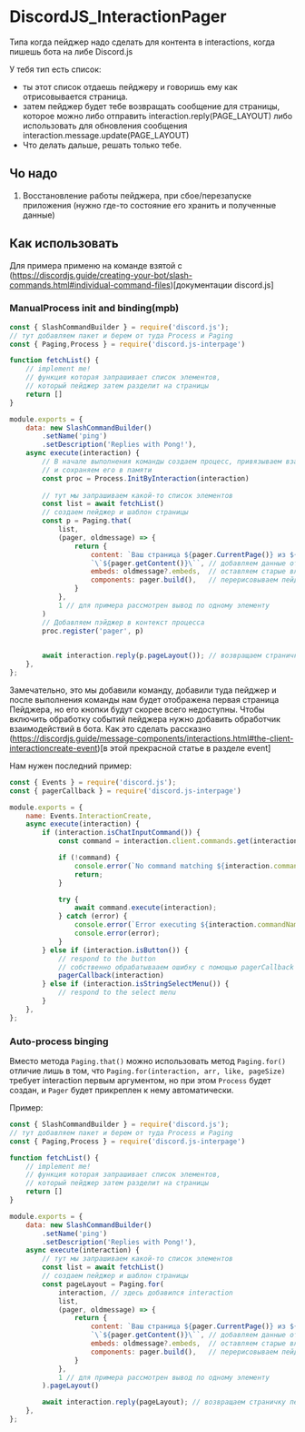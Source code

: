 # DiscordJS_InteractionPager
Типа когда пейджер надо сделать для контента в interactions, когда пишешь бота на либе Discord.js

У тебя тип есть список:
- ты этот список отдаешь пейджеру и говоришь ему как отрисовывается страница.
- затем пейджер будет тебе возвращать сообщение для страницы, которое можно либо отправить interaction.reply(PAGE_LAYOUT)
  либо использовать для обновления сообщения interaction.message.update(PAGE_LAYOUT)
- Что делать дальше, решать только тебе.

## Чо надо
1) Восстановление работы пейджера, при сбое/перезапуске приложения (нужно где-то состояние его хранить и полученные данные)

## Как использовать
Для примера применю на команде взятой с (https://discordjs.guide/creating-your-bot/slash-commands.html#individual-command-files)[документации discord.js]
### ManualProcess init and binding(mpb)
```js
const { SlashCommandBuilder } = require('discord.js');
// тут добавляем пакет и берем от туда Process и Paging
const { Paging,Process } = require('discord.js-interpage')

function fetchList() {
    // implement me!
    // функция которая запрашивает список элементов, 
    // который пейджер затем разделит на страницы
    return []
}

module.exports = {
	data: new SlashCommandBuilder()
		.setName('ping')
		.setDescription('Replies with Pong!'),
	async execute(interaction) {
        // В начале выполнения команды создаем процесс, привязываем взаимодействие к нему 
        // и сохраняем его в памяти
        const proc = Process.InitByInteraction(interaction)
        
        // тут мы запрашиваем какой-то список элементов
        const list = await fetchList()
        // создаем пейджер и шаблон страницы
        const p = Paging.that(
            list, 
            (pager, oldmessage) => {
                return {
                    content: `Ваш страница ${pager.CurrentPage()} из ${pager.LastPage()}\n` +
                    `\`${pager.getContent()}\``, // добавляем данные от пейджера в сообщения
                    embeds: oldmessage?.embeds,  // оставляем старые вложения
                    components: pager.build(),   // перерисовываем пейджер
                }
            }, 
            1 // для примера рассмотрен вывод по одному элементу
        )
        // Добавляем пэйджер в контекст процесса
        proc.register('pager', p)
        

		await interaction.reply(p.pageLayout()); // возвращаем страничку пейджера
	},
};
```
Замечательно, это мы добавили команду, добавили туда пейджер и после выполнения команды нам будет отображена первая страница Пейджера, но его кнопки будут скорее всего недоступны.
Чтобы включить обработку событий пейджера нужно добавить обработчик взаимодействий в бота.
Как это сделать рассказно (https://discordjs.guide/message-components/interactions.html#the-client-interactioncreate-event)[в этой прекрасной статье в разделе event]

Нам нужен последний пример:
```js
const { Events } = require('discord.js');
const { pagerCallback } = require('discord.js-interpage')

module.exports = {
	name: Events.InteractionCreate,
	async execute(interaction) {
		if (interaction.isChatInputCommand()) {
			const command = interaction.client.commands.get(interaction.commandName);

			if (!command) {
				console.error(`No command matching ${interaction.commandName} was found.`);
				return;
			}

			try {
				await command.execute(interaction);
			} catch (error) {
				console.error(`Error executing ${interaction.commandName}`);
				console.error(error);
			}
		} else if (interaction.isButton()) {
			// respond to the button
            // собственно обрабатывааем ошибку с помощью pagerCallback
            pagerCallback(interaction)
		} else if (interaction.isStringSelectMenu()) {
			// respond to the select menu
		}
	},
};
```

### Auto-process binging
Вместо метода `Paging.that()` можно использовать метод `Paging.for()` отличие лишь в том, что
`Paging.for(interaction, arr, like, pageSize)` требует interaction первым аргументом, 
но при этом `Process` будет создан, и `Pager` будет прикреплен к нему автоматически.

Пример:
```js
const { SlashCommandBuilder } = require('discord.js');
// тут добавляем пакет и берем от туда Process и Paging
const { Paging,Process } = require('discord.js-interpage')

function fetchList() {
    // implement me!
    // функция которая запрашивает список элементов, 
    // который пейджер затем разделит на страницы
    return []
}

module.exports = {
	data: new SlashCommandBuilder()
		.setName('ping')
		.setDescription('Replies with Pong!'),
	async execute(interaction) {       
        // тут мы запрашиваем какой-то список элементов
        const list = await fetchList()
        // создаем пейджер и шаблон страницы
        const pageLayout = Paging.for(
            interaction, // здесь добавился interaction
            list, 
            (pager, oldmessage) => {
                return {
                    content: `Ваш страница ${pager.CurrentPage()} из ${pager.LastPage()}\n` +
                    `\`${pager.getContent()}\``, // добавляем данные от пейджера в сообщения
                    embeds: oldmessage?.embeds,  // оставляем старые вложения
                    components: pager.build(),   // перерисовываем пейджер
                }
            }, 
            1 // для примера рассмотрен вывод по одному элементу
        ).pageLayout()

		await interaction.reply(pageLayout); // возвращаем страничку пейджера
	},
};
```